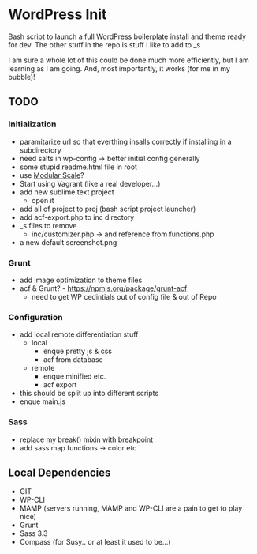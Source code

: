 WordPress Init
==============

Bash script to launch a full WordPress boilerplate install and theme ready for dev.
The other stuff in the repo is stuff I like to add to _s

I am sure a whole lot of this could be done much more efficiently, but I am learning as I am going. And, most importantly, it works (for me in my bubble)!


TODO
----

### Initialization
- paramitarize url so that everthing insalls correctly if installing in a subdirectory
- need salts in wp-config -> better initial config generally
- some stupid readme.html file in root
- use <a href="https://github.com/Team-Sass/modular-scale">Modular Scale</a>?
- Start using Vagrant (like a real developer...)
- add new sublime text project
	- open it
- add all of project to proj (bash script project launcher)
- add acf-export.php to inc directory
- _s files to remove
	- inc/customizer.php -> and reference from functions.php
- a new default screenshot.png

### Grunt
- add image optimization to theme files
- acf & Grunt? - https://npmjs.org/package/grunt-acf
	- need to get WP cedintials out of config file & out of Repo

### Configuration
- add local remote differentiation stuff
	- local
		- enque pretty js & css
		- acf from database
	- remote
		- enque minified etc.
		- acf export
- this should be split up into different scripts
- enque main.js

### Sass
- replace my break() mixin with <a href="http://breakpoint-sass.com/">breakpoint</a>
- add sass map functions -> color etc

Local Dependencies
------------------

- GIT
- WP-CLI
- MAMP (servers running, MAMP and WP-CLI are a pain to get to play nice)
- Grunt
- Sass 3.3
- Compass (for Susy.. or at least it used to be...)
